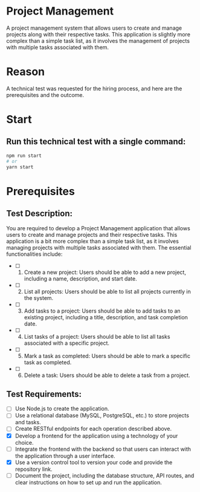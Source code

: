 # Project Management

A project management system that allows users to create and manage projects along with their respective tasks. This application is slightly more complex than a simple task list, as it involves the management of projects with multiple tasks associated with them.

# Reason

A technical test was requested for the hiring process, and here are the prerequisites and the outcome.

# Start

## Run this technical test with a single command:
```bash
npm run start
# or
yarn start
```

# Prerequisites

## Test Description:

You are required to develop a Project Management application that allows users to create and manage projects and their respective tasks. This application is a bit more complex than a simple task list, as it involves managing projects with multiple tasks associated with them. The essential functionalities include:

- [ ] 1. Create a new project: Users should be able to add a new project, including a name, description, and start date.

- [ ] 2. List all projects: Users should be able to list all projects currently in the system.

- [ ] 3. Add tasks to a project: Users should be able to add tasks to an existing project, including a title, description, and task completion date.

- [ ] 4. List tasks of a project: Users should be able to list all tasks associated with a specific project.

- [ ] 5. Mark a task as completed: Users should be able to mark a specific task as completed.

- [ ] 6. Delete a task: Users should be able to delete a task from a project.

## Test Requirements:

- [ ] Use Node.js to create the application.
- [ ] Use a relational database (MySQL, PostgreSQL, etc.) to store projects and tasks.
- [ ] Create RESTful endpoints for each operation described above.
- [x] Develop a frontend for the application using a technology of your choice.
- [ ] Integrate the frontend with the backend so that users can interact with the application through a user interface.
- [x] Use a version control tool to version your code and provide the repository link.
- [ ] Document the project, including the database structure, API routes, and clear instructions on how to set up and run the application.